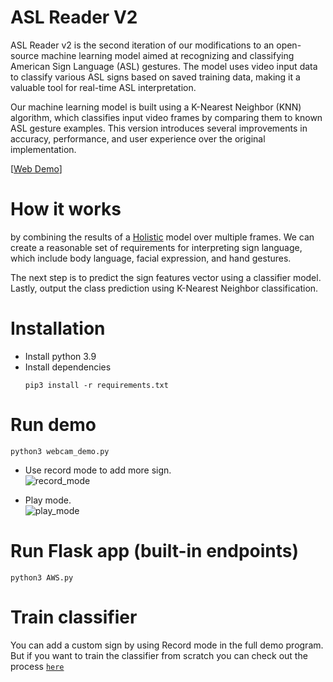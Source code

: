 # ASL Reader V2

ASL Reader v2 is the second iteration of our modifications to an open-source machine learning model aimed at recognizing and classifying American Sign Language (ASL) gestures. The model uses video input data to classify various ASL signs based on saved training data, making it a valuable tool for real-time ASL interpretation.

Our machine learning model is built using a K-Nearest Neighbor (KNN) algorithm, which classifies input video frames by comparing them to known ASL gesture examples. This version introduces several improvements in accuracy, performance, and user experience over the original implementation.

[[Web Demo](https://www.asl-live.com/)]

# How it works
 
by combining the results of a [Holistic](https://google.github.io/mediapipe/solutions/holistic.html) model over multiple frames. We can create a reasonable set of requirements for interpreting sign language, which include body language, facial expression, and hand gestures.

The next step is to predict the sign features vector using a classifier model. Lastly, output the class prediction using K-Nearest Neighbor classification.


# Installation

- Install python 3.9
- Install dependencies
  ```
  pip3 install -r requirements.txt 
  ```

# Run demo

```
python3 webcam_demo.py
```

- Use record mode to add more sign.  
  ![record_mode](assets/record_mode.gif)

- Play mode.  
  ![play_mode](assets/play_mode.gif)

# Run Flask app (built-in endpoints)

```
python3 AWS.py
```

# Train classifier

You can add a custom sign by using Record mode in the full demo program.  
But if you want to train the classifier from scratch you can check out the process [`here`](/notebooks/train_translator.ipynb)
